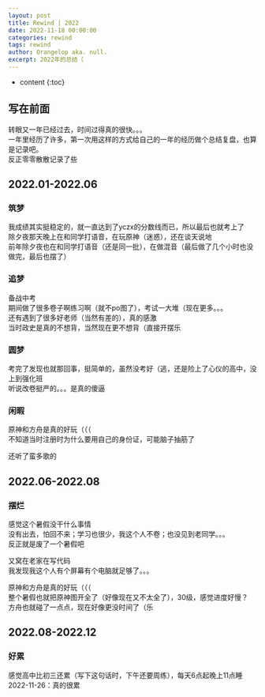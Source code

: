 ```yaml
---
layout: post
title: Rewind | 2022
date: 2022-11-18 00:00:00
categories: rewind
tags: rewind
author: Orangelop aka. null.
excerpt: 2022年的总结（
---
```


* content
{:toc}

## 写在前面

转眼又一年已经过去，时间过得真的很快。。。  
一年里经历了许多，第一次用这样的方式给自己的一年的经历做个总结复盘，也算是记录吧。  
反正零零散散记录了些

## 2022.01-2022.06

### 筑梦

我成绩其实挺稳定的，就一直达到了yczx的分数线而已，所以最后也就考上了  
除夕夜那天晚上在和同学打语音，在玩原神（迷惑），还在谈天说地  
前年除夕夜也在和同学打语音（还是同一批），在做混音（最后做了几个小时也没做完，最后也摆了）  

### 追梦

备战中考  
期间做了很多卷子啊练习啊（就不po图了），考试一大堆（现在更多。。。  
还有遇到了很多好老师（当然有差的），真的感激  
当时政史是真的不想背，当然现在更不想背（直接开摆乐  

### 圆梦

考完了发现也就那回事，挺简单的，虽然没考好（逃，还是险上了心仪的高中，没上到强化班  
听说改卷挺严的。。。是真的傻逼  

### 闲暇  

原神和方舟是真的好玩（（（  
不知道当时注册时为什么要用自己的身份证，可能脑子抽筋了  

还听了蛮多歌的

## 2022.06-2022.08

### 摆烂

感觉这个暑假没干什么事情  
没有出去，怕回不来；学习也很少，我这个人不卷；也没见到老同学。。。  
反正就是废了一个暑假吧  

又窝在老家在写代码  
我发现我这个人有个屏幕有个电脑就足够了。。。

原神和方舟是真的好玩（（（  
整个暑假也就把原神图开全了（好像现在又不太全了），30级，感觉进度好慢？  
方舟也就碰了一点点，现在好像更没时间了（乐

## 2022.08-2022.12

### 好累

感觉高中比初三还累（写下这句话时，下午还要周练），每天6点起晚上11点睡  
2022-11-26：真的很累
